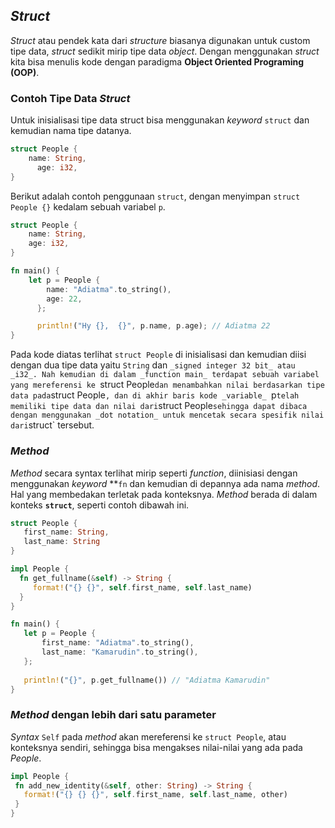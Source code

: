 ## _Struct_

_Struct_ atau pendek kata dari _structure_ biasanya digunakan untuk custom tipe data, _struct_ sedikit mirip tipe data _object_. Dengan menggunakan _struct_ kita bisa menulis kode dengan paradigma **Object Oriented Programing (OOP)**.

### Contoh Tipe Data _Struct_

Untuk inisialisasi tipe data struct bisa menggunakan _keyword_ `struct` dan kemudian nama tipe datanya.

```rust
struct People {
	name: String,
      age: i32,
}
```

Berikut adalah contoh penggunaan `struct`, dengan menyimpan `struct People {}` kedalam sebuah variabel `p`. 

```rust
struct People {
	name: String,
	age: i32,
}

fn main() {
	let p = People {
		name: "Adiatma".to_string(),
		age: 22,
      };

      println!("Hy {},  {}", p.name, p.age); // Adiatma 22
}
```

Pada kode diatas terlihat `struct People` di inisialisasi dan kemudian diisi dengan dua tipe data yaitu `String` dan `_signed integer 32 bit_ atau _i32_. Nah kemudian di dalam _function main_ terdapat sebuah variabel yang mereferensi ke `struct People` dan menambahkan nilai berdasarkan tipe data pada `struct People`, dan di akhir baris kode _variable_ `p` telah memiliki tipe data dan nilai dari `struct People` sehingga dapat dibaca dengan menggunakan _dot notation_ untuk mencetak secara spesifik nilai dari `struct` tersebut.

### _Method_

_Method_ secara syntax terlihat mirip seperti _function_, diinisiasi dengan menggunakan _keyword_ **<code>fn</code></strong> dan kemudian di depannya ada nama <em>method</em>. Hal yang membedakan terletak pada konteksnya. <em>Method</em> berada di dalam konteks <strong><code>struct</code></strong>, seperti contoh dibawah ini.

```rust
struct People {
   first_name: String,
   last_name: String
}

impl People {
  fn get_fullname(&self) -> String {
     format!("{} {}", self.first_name, self.last_name)
  }
}

fn main() {
   let p = People {
       first_name: "Adiatma".to_string(),
       last_name: "Kamarudin".to_string(),
   };
  
   println!("{}", p.get_fullname()) // "Adiatma Kamarudin"
}
```

### _Method_ dengan lebih dari satu parameter

_Syntax_ `Self` pada _method_ akan mereferensi ke `struct People`, atau konteksnya sendiri, sehingga bisa mengakses nilai-nilai yang ada pada _People_.

```rust
impl People {
 fn add_new_identity(&self, other: String) -> String {
   format!("{} {} {}", self.first_name, self.last_name, other)
 }
}
```
